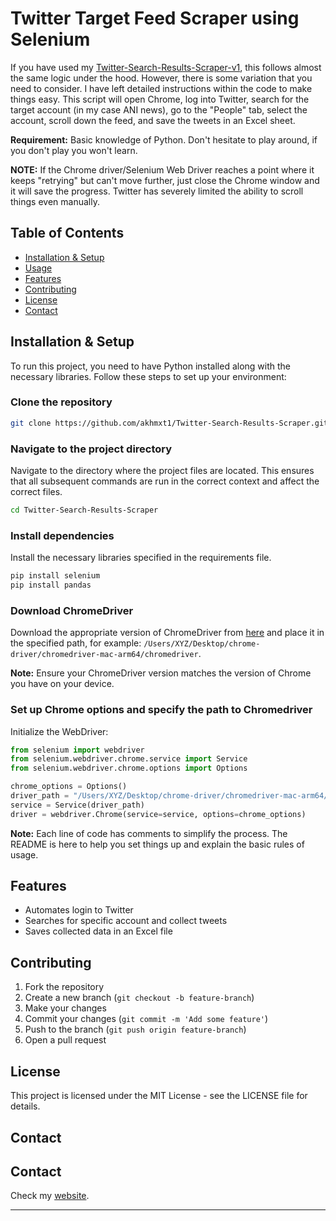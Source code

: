 # Twitter Target Feed Scraper using Selenium

If you have used my [Twitter-Search-Results-Scraper-v1](https://github.com/akhmxt1/Twitter-Search-Results-Scraper-v1?tab=readme-ov-file), this follows almost the same logic under the hood. However, there is some variation that you need to consider. I have left detailed instructions within the code to make things easy. This script will open Chrome, log into Twitter, search for the target account (in my case ANI news), go to the "People" tab, select the account, scroll down the feed, and save the tweets in an Excel sheet. 

**Requirement:** Basic knowledge of Python. Don't hesitate to play around, if you don't play you won't learn.

**NOTE:** If the Chrome driver/Selenium Web Driver reaches a point where it keeps "retrying" but can't move further, just close the Chrome window and it will save the progress. Twitter has severely limited the ability to scroll things even manually.

## Table of Contents

- [Installation & Setup](#installation--setup)
- [Usage](#usage)
- [Features](#features)
- [Contributing](#contributing)
- [License](#license)
- [Contact](#contact)

## Installation & Setup

To run this project, you need to have Python installed along with the necessary libraries. Follow these steps to set up your environment:

### Clone the repository

```bash
git clone https://github.com/akhmxt1/Twitter-Search-Results-Scraper.git
```

### Navigate to the project directory

Navigate to the directory where the project files are located. This ensures that all subsequent commands are run in the correct context and affect the correct files.

```bash
cd Twitter-Search-Results-Scraper
```

### Install dependencies

Install the necessary libraries specified in the requirements file.

```bash
pip install selenium
pip install pandas
```

### Download ChromeDriver

Download the appropriate version of ChromeDriver from [here](https://sites.google.com/a/chromium.org/chromedriver/downloads) and place it in the specified path, for example: `/Users/XYZ/Desktop/chrome-driver/chromedriver-mac-arm64/chromedriver`.

**Note:** Ensure your ChromeDriver version matches the version of Chrome you have on your device.

### Set up Chrome options and specify the path to Chromedriver

Initialize the WebDriver:

```python
from selenium import webdriver
from selenium.webdriver.chrome.service import Service
from selenium.webdriver.chrome.options import Options

chrome_options = Options()
driver_path = "/Users/XYZ/Desktop/chrome-driver/chromedriver-mac-arm64/chromedriver"
service = Service(driver_path)
driver = webdriver.Chrome(service=service, options=chrome_options)
```

**Note:** Each line of code has comments to simplify the process. The README is here to help you set things up and explain the basic rules of usage.

## Features

- Automates login to Twitter
- Searches for specific account and collect tweets
- Saves collected data in an Excel file

## Contributing

1. Fork the repository
2. Create a new branch (`git checkout -b feature-branch`)
3. Make your changes
4. Commit your changes (`git commit -m 'Add some feature'`)
5. Push to the branch (`git push origin feature-branch`)
6. Open a pull request

## License

This project is licensed under the MIT License - see the LICENSE file for details.

## Contact

## Contact

Check my [website](https://kalimahmed.com).

---
